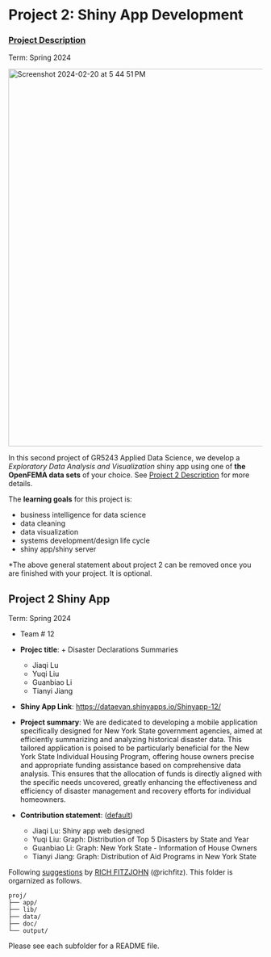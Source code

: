 # Project 2: Shiny App Development

### [Project Description](doc/project2_desc.md)

Term: Spring 2024

<img width="748" alt="Screenshot 2024-02-20 at 5 44 51 PM" src="https://github.com/aqkelly/project2-shinyapp-group12/assets/145166784/bfb3e076-bdb5-4742-97a0-fac2252ef31a">


In this second project of GR5243 Applied Data Science, we develop a *Exploratory Data Analysis and Visualization* shiny app using one of **the OpenFEMA data sets** of your choice. See [Project 2 Description](doc/project2_desc.md) for more details.  

The **learning goals** for this project is:

- business intelligence for data science
- data cleaning
- data visualization
- systems development/design life cycle
- shiny app/shiny server

*The above general statement about project 2 can be removed once you are finished with your project. It is optional.

## Project 2 Shiny App
Term: Spring 2024

+ Team # 12
+ **Projec title**: + Disaster Declarations Summaries
	+ Jiaqi Lu
	+ Yuqi Liu
	+ Guanbiao Li
	+ Tianyi Jiang

+ **Shiny App Link**: https://dataevan.shinyapps.io/Shinyapp-12/
	
+ **Project summary**: We are dedicated to developing a mobile application specifically designed for New York State government agencies, aimed at efficiently summarizing and analyzing historical disaster data. This tailored application is poised to be particularly beneficial for the New York State Individual Housing Program, offering house owners precise and appropriate funding assistance based on comprehensive data analysis. This ensures that the allocation of funds is directly aligned with the specific needs uncovered, greatly enhancing the effectiveness and efficiency of disaster management and recovery efforts for individual homeowners.

+ **Contribution statement**: ([default](doc/a_note_on_contributions.md))
	+ Jiaqi Lu: Shiny app web designed
	+ Yuqi Liu: Graph: Distribution of Top 5 Disasters by State and Year
	+ Guanbiao Li: Graph: New York State - Information of House Owners
	+ Tianyi Jiang: Graph: Distribution of Aid Programs in New York State

Following [suggestions](http://nicercode.github.io/blog/2013-04-05-projects/) by [RICH FITZJOHN](http://nicercode.github.io/about/#Team) (@richfitz). This folder is orgarnized as follows.

```
proj/
├── app/
├── lib/
├── data/
├── doc/
└── output/
```

Please see each subfolder for a README file.

